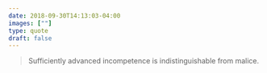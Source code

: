 ```yaml
---
date: 2018-09-30T14:13:03-04:00
images: [""]
type: quote
draft: false
---
```


> Sufficiently advanced incompetence is indistinguishable from malice.
